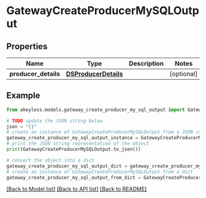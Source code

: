 # GatewayCreateProducerMySQLOutput


## Properties

Name | Type | Description | Notes
------------ | ------------- | ------------- | -------------
**producer_details** | [**DSProducerDetails**](DSProducerDetails.md) |  | [optional] 

## Example

```python
from akeyless.models.gateway_create_producer_my_sql_output import GatewayCreateProducerMySQLOutput

# TODO update the JSON string below
json = "{}"
# create an instance of GatewayCreateProducerMySQLOutput from a JSON string
gateway_create_producer_my_sql_output_instance = GatewayCreateProducerMySQLOutput.from_json(json)
# print the JSON string representation of the object
print(GatewayCreateProducerMySQLOutput.to_json())

# convert the object into a dict
gateway_create_producer_my_sql_output_dict = gateway_create_producer_my_sql_output_instance.to_dict()
# create an instance of GatewayCreateProducerMySQLOutput from a dict
gateway_create_producer_my_sql_output_from_dict = GatewayCreateProducerMySQLOutput.from_dict(gateway_create_producer_my_sql_output_dict)
```
[[Back to Model list]](../README.md#documentation-for-models) [[Back to API list]](../README.md#documentation-for-api-endpoints) [[Back to README]](../README.md)


